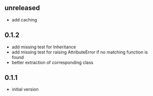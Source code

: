 ## unreleased
- add caching

## 0.1.2
- add missing test for Inheritance
- add missing test for raising AttributeError if no matching function is found
- better extraction of corresponding class

## 0.1.1
- initial version